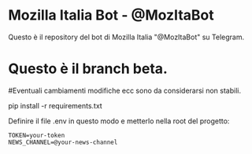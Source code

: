 # Mozilla Italia Bot - @MozItaBot
Questo è il repository del bot di Mozilla Italia "@MozItaBot" su Telegram.

# Questo è il branch beta.
#Eventuali cambiamenti modifiche ecc sono da considerarsi non stabili.

pip install -r requirements.txt

Definire il file .env in questo modo e metterlo nella root del progetto:

```
TOKEN=your-token
NEWS_CHANNEL=@your-news-channel
```
